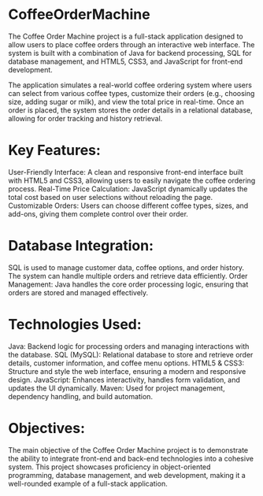 # CoffeeOrderMachine
The Coffee Order Machine project is a full-stack application designed to allow users to place coffee orders through an interactive web interface. The system is built with a combination of Java for backend processing, SQL for database management, and HTML5, CSS3, and JavaScript for front-end development.

The application simulates a real-world coffee ordering system where users can select from various coffee types, customize their orders (e.g., choosing size, adding sugar or milk), and view the total price in real-time. Once an order is placed, the system stores the order details in a relational database, allowing for order tracking and history retrieval.

# Key Features:
User-Friendly Interface: A clean and responsive front-end interface built with HTML5 and CSS3, allowing users to easily navigate the coffee ordering process.
Real-Time Price Calculation: JavaScript dynamically updates the total cost based on user selections without reloading the page.
Customizable Orders: Users can choose different coffee types, sizes, and add-ons, giving them complete control over their order.

# Database Integration: 
SQL is used to manage customer data, coffee options, and order history. The system can handle multiple orders and retrieve data efficiently.
Order Management: Java handles the core order processing logic, ensuring that orders are stored and managed effectively.

# Technologies Used:
Java: Backend logic for processing orders and managing interactions with the database.
SQL (MySQL): Relational database to store and retrieve order details, customer information, and coffee menu options.
HTML5 & CSS3: Structure and style the web interface, ensuring a modern and responsive design.
JavaScript: Enhances interactivity, handles form validation, and updates the UI dynamically.
Maven: Used for project management, dependency handling, and build automation.

# Objectives:
The main objective of the Coffee Order Machine project is to demonstrate the ability to integrate front-end and back-end technologies into a cohesive system. This project showcases proficiency in object-oriented programming, database management, and web development, making it a well-rounded example of a full-stack application.
